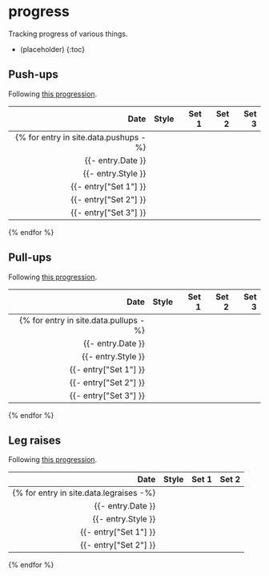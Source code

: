# progress

Tracking progress of various things.

- (placeholder)
{:toc}

<script src="https://cdn.jsdelivr.net/npm/chart.js@4.2.1/dist/chart.umd.min.js"></script>
<script src="https://cdn.jsdelivr.net/npm/chartjs-adapter-date-fns@3.0.0/dist/chartjs-adapter-date-fns.bundle.min.js"></script>

## Push-ups

Following [this progression][pushups].

[pushups]: <https://www.hybridcalisthenics.com/pushups>

| Date | Style | Set 1 | Set 2 | Set 3 |
| ---: | ----- | ----: | ----: | ----: |
{% for entry in site.data.pushups -%} |
{{- entry.Date }} |
{{- entry.Style }} |
{{- entry["Set 1"] }} |
{{- entry["Set 2"] }} |
{{- entry["Set 3"] }} |
{% endfor %}

<div>
  <canvas id="pushUpsChart"></canvas>
</div>

<script type="module">
  import data from "./assets/pushups.json" assert { type: "json" };
  import drawChart from "./assets/drawchart.js";
  drawChart("pushUpsChart", data);
</script>

## Pull-ups

Following [this progression][pullups].

[pullups]: <https://www.hybridcalisthenics.com/pullups>

| Date       | Style | Set 1 | Set 2 | Set 3 |
| ---------: | ----- | ----: | ----: | ----: |
{% for entry in site.data.pullups -%} |
{{- entry.Date }} |
{{- entry.Style }} |
{{- entry["Set 1"] }} |
{{- entry["Set 2"] }} |
{{- entry["Set 3"] }} |
{% endfor %}

<div>
  <canvas id="pullUpsChart"></canvas>
</div>

<script type="module">
  import data from "./assets/pullups.json" assert { type: "json" };
  import drawChart from "./assets/drawchart.js";
  drawChart("pullUpsChart", data);
</script>

## Leg raises

Following [this progression][legraises].

[legraises]: <https://www.hybridcalisthenics.com/legraises>

| Date       | Style | Set 1 | Set 2 |
| ---------: | ----- | ----: | ----: |
{% for entry in site.data.legraises -%} |
{{- entry.Date }} |
{{- entry.Style }} |
{{- entry["Set 1"] }} |
{{- entry["Set 2"] }} |
{% endfor %}

<div>
  <canvas id="legRaisesChart"></canvas>
</div>

<script type="module">
  import data from "./assets/legraises.json" assert { type: "json" };
  import drawChart from "./assets/drawchart.js";
  drawChart("legRaisesChart", data);
</script>

<!-- markdownlint-disable-file MD033 -->
